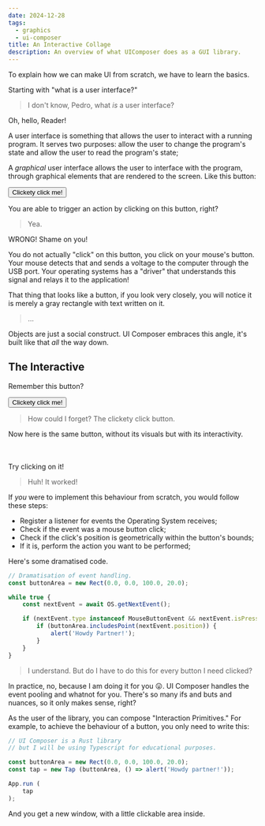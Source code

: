 ```yaml
---
date: 2024-12-28
tags:
  - graphics
  - ui-composer
title: An Interactive Collage
description: An overview of what UIComposer does as a GUI library.
---
```

To explain how we can make UI from scratch, we have to learn the basics.

Starting with "what is a user interface?"

> I don't know, Pedro, what _is_ a user interface?

Oh, hello, Reader!

A user interface is something that allows the user to interact with a running program. It serves two purposes: allow the user to change the program's state and allow the user to read the program's state;

A _graphical_ user interface allows the user to interface with the program, through graphical elements that are rendered to the screen. Like this button:

<button onclick="alert('Howdy partner!')">Clickety click me!</button>

You are able to trigger an action by clicking on this button, right?

> Yea.

WRONG! Shame on you!

You do not actually "click" on this button, you click on your mouse's button. Your mouse detects that and sends a voltage to the computer through the USB port. Your operating systems has a "driver" that understands this signal and relays it to the application!

That thing that looks like a button, if you look very closely, you will notice it is merely a gray rectangle with text written on it.

> ...

Objects are just a social construct. UI Composer embraces this angle, it's built like that _all_ the way down.
## The Interactive

Remember this button?

<button onclick="alert('Howdy partner!')">Clickety click me!</button>

> How could I forget? The clickety click button.

Now here is the same button, without its visuals but with its interactivity.

<button onclick="alert('Howdy partner!')" style="opacity:0;">Clickety click me!</button>

Try clicking on it!

> Huh! It worked!

If _you_ were to implement this behaviour from scratch, you would follow these steps:
- Register a listener for events the Operating System receives;
- Check if the event was a mouse button click;
- Check if the click's position is geometrically within the button's bounds;
- If it is, perform the action you want to be performed;

Here's some dramatised code.

```typescript
// Dramatisation of event handling.
const buttonArea = new Rect(0.0, 0.0, 100.0, 20.0);

while true {
	const nextEvent = await OS.getNextEvent();

	if (nextEvent.type instanceof MouseButtonEvent && nextEvent.isPressed) {
		if (buttonArea.includesPoint(nextEvent.position)) {
			alert('Howdy Partner!');
		}
	}
}
```

> I understand. But do I have to do this for every button I need clicked?

In practice, no, because I am doing it for you 😛. UI Composer handles the event pooling and whatnot for you. There's so many ifs and buts and nuances, so it only makes sense, right?

As the user of the library, you can compose "Interaction Primitives." For example, to achieve the behaviour of a button, you only need to write this:

```typescript
// UI Composer is a Rust library
// but I will be using Typescript for educational purposes.

const buttonArea = new Rect(0.0, 0.0, 100.0, 20.0);
const tap = new Tap (buttonArea, () => alert('Howdy partner!'));

App.run (
	tap
);
```

And you get a new window, with a little clickable area inside.

<div class="window">
	<input type="button" value="Button" onclick="alert('Howdy partner!')" style="width:100%; height: 100%; opacity: 0.0;"/>
</div>

> Oh, that's much simpler!

Pay attention to how to add the `tap` to the window, you pass it _as a value_, instead of calling `appendChild`.

This is important. It's what allows you to create "Components" in this manner:

```typescript
// This is a component! It's just a function that returns UI!
function Button(rect, callback) {
	return new Tap(rect, callback)
}

App.run(
	Button (
		new Rect(0.0, 0.0, 100.0, 20.0), // rect
		() => alert("Howdy partner!")    // callback
	),
)
```

> Oh!!!

But, hey, let's pretend for a second that you are the one writing this library. For `App.run`, it will receive our UI as the parameter.

```typescript
class App {
	static run(ui: UI) {
		while(true) {
			const nextEvent = await OS.getNextEvent();
			// Handle events here.
		}
	}
}

interface UI {}
```

> How does it know what to do when an event arrives?

It does not, knowing how to handle the event is actually a responsibility of the UI.

```typescript
class App {
	static run(ui: UI) {
		while(true) {
			const nextEvent = await OS.getNextEvent();
			ui.handleUIEvent(nextEvent);
		}
	}
}

interface UI {
	handleUIEvent(event: UIEvent): void;
}
```

We can create `Tap` as a `UI` that has an implementation of `handle_ui_event`.

```typescript
class Tap implements UI {
	rect: Rect;
	action: () => void;

	constructor(rect: Rect, action: () => void) {
		this.rect = rect;
		this.action = action;
	}

	handleUIEvent(event: UIEvent) {
		if (event.type instanceof MouseButtonEvent && event.isPressed) {
			if (this.rect.includesPoint(event.position)) {
				self.action.call();
			}
		}
	}
}
```

> Oh, so the code for handling a click gets self-contained entirely within `Tap`, and I don't have to look at it ever again.

Yep. Now on to visuals!
## The Collage

Here are the button's visuals. A gray rectangle and text saying "Clickety click me!" overlayed on top:

<button disabled>Clickety click me!</button>

> Let me guess the steps...
>
> Render a gray rectangle... then just draw text on top.

"Just draw text" would make a graphics developer foam at the mouth...

> I mean, it's just a bunch of small shapes, can't be that hard!

Let's just focus on everything that isn't text for now.

The digital canvas of your screen, is a big rectangular "fabric" made of tiny little parts that can change colour individually. These picture elements (short: pixels) are what we will ultimately render all our graphics onto.

> Are you really gonna tell me what a "pixel" is?

Yes!

Pixels are easily modifiable by changing some memory sitting somewhere. They are layed down in the one-dimensional memory left to right, then top to bottom, the same way letters flow in a paragraph of text.

<blockquote class="showcase" style="display:flex;flex-direction:row;gap:1em;">
<style>
	img {
		image-rendering:pixelated;
		min-width: 64px;
	}
</style>
<img src="https://mrpedrobraga.com/blog/assets/8by8img.png"/>
	<div>[ Red, Yellow, Cyan, Green, Pink, Purple, Blue, Navy, Dark Gray, Light Gray, Darkish Light Gray, Lime, Pink, ... ]</div>
</blockquote>

> Yes Pedro do tell me what a pixel is...

_Patience..._

Drawing something like, say, a gray rectangle, would just be a matter of addressing each pixel one by one and changing its value.

```typescript
let image: MemoryBuffer = ...;
let rect = Rectangle { x: 0, y: 0, width: 100, height: 20 };

for y in (rect.y..(rect.y + rect.height)) {
	for x in (rect.x..(rect.x + rect.width)) {
		image[x + y * image.width] = Color::gray();
	}
}
```

> I see...

Now... your computer's _Central Processing Unit (CPU)_ is very powerful, yes. [It can modify millions of pixels in a tenth of a second](https://play.rust-lang.org/?version=stable&mode=debug&edition=2021&gist=840c89a3b505da2d0f4915692483cdba).

But if we want to draw an app in 60 FPS, we have short of sixteen milliseconds to not only _draw_ to the screen, but calculate the colours, layout, state, everything.

The flaw of the CPU is that it executes instructions one after the other. And that is a shame, because the code to paint one pixel is independent from the code to paint other pixels.

> What if we use multi-threading? Like, with a quad-core processor.

Then you get to be four times faster.

> Oh. Uh... what if we could get a big bucket of paint and throw at the screen...

Sure!

> What?

Consider this: "what if we had LESS powerful computation cores but had thousands of them?"

That would be what we call a _Graphics Processing Unit._

Like I said, GPUs are less powerful than CPUs per computing core, but they have the capability to interact with every pixel all at once, cutting rendering time by orders of magnitude. Like throwing a bucket of paint at the screen.

Instead of writing the pixel filling code ourselves, we talk to the GPU through a graphics library (_OpenGL_, _Vulkan_, _DirectX_, _Metal_) and tell it to do that work for us.

And it looks _kind of_ like this:

```typescript
// Highly paraphrased
const shader = "#version 300 void main() {drawMyStuffPleaseThanks();}";
const rect = new Rect(0, 0, 100, 20);
const params = { color: new Color(0.5, 0.5, 0.5) };
const screen: MemoryBuffer = ...;

// The GPU has its own memory;
// we need to copy our geometry data
// to a buffer in the GPU.
const geometry_gpu: GPUMemoryBuffer = ...;
const screen_gpu: GPUMemoryBuffer = ...;

vkMakePipeline(rect, shader);
...
vkCopyBuffer(rect, geometry_gpu);
vkYouWillRenderThisGeometry(geometry_gpu);
vkYouWillRenderItWithTheseParameters(params);
vkRenderMyRects();
vkCopyBuffer(screen_gpu, screen);
...
```

> Um, Okay, What? What is this?

Yeah, okay, this might look a slightly more verbose, but it is just some pseudo-code. I can assure you that, in practice, it is much, much, **much** more verbose.

Graphic libraries like _Vulkan_ try to give you as much control of the GPU as they can by letting you change state, rendering modes, allocate buffers, configuring the rendering pipeline to your need. The cost of all that freedom is having to be explicit about every step of the way. But the reward is that now things that would take seconds take milliseconds.

Silver lining is, a lot of it only needs to be done once. For example, once you have set up a GPU program, allocated the memory buffers, etc, you can reuse a lot of that work for the next frame.

> So, you would only need to create the buffers once.... And the pipeline, too... and then for the rest of the program you just keep calling `vkRenderMyRects()`...

Yes. And of course, send some new data whenever anything changes.

> Wait a second!

Hm?

> You just told me that copying data from place to place with the CPU is slow... but to render things with the GPU you need to copy the data to it every frame.

Well-

> If you have one rectangle, sure, that's just a few bytes... but if you have a million...

Very perceptive. The first good thing is, you don't have to send new geometry for _every_ rectangle. They all have the same geometry.

One of my favourite things GPUs can do is _Instanced Drawing_, where you specify a geometry once and draw it _like, a million times_ by just saying:

```typescript
vkCmdDrawIndexed(like, a million times);
```

> Oh!

Yeah! With this, you can draw not just rectangles, but _entire worlds_ interactively.

> Like Minecraft!

Yeah! Like... Minecraft, sure. Imagine how many rectangles a Minecraft world has to render! It is a lot! In the case of UI, we have an advantage though. Because UI is 2D and elements sit in nested boxes, if something changes, we need not re-render the entire screen, but only the area that changed... in which case we only send over the positions and colours of the rectangles that changed.

> Woah! That's great! I sure hope I never have to write any of that!

Haha! Fair.

Here is how you would specify you want a rectangle to be drawn in UI Composer.

```typescript
let rect = new Rect(0.0, 0.0, 100.0, 20.0).with_color(Color.GRAY);
//   ^? Graphic

App.run(
	rect
)
```

> Oh. Just like the "tap."

Yes.

> Wait, I can understand that! I guess the `UI` interface that we made earlier would have a method for handling the GPU interaction...

```typescript
class App {
	static run(ui: UI) {
		while(true) {
			const nextEvent = await OS.getNextEvent();
			ui.handleUIEvent(nextEvent);
			ui.redraw();
		}
	}
}

interface UI {
	handleUIEvent(event: UIEvent): void;
	redraw(): void;
}
```

> Yeah, that makes sense! It looks very simple.

It is actually nothing like that, but let's not worry about that for now!

> What??

Really, we will get there!

The important part is that you can create components by aggregating primitives.

```typescript
function Button (rect, text, action): UI {
	return [
		rect.with_color(Color.GRAY),
		new Tap(rect, action),
	]
}

// Then, to use it:

App.run(
	Button(
		new Rect(0, 0, 100, 20),
		() => alert('Hello, there!'),
	)
)
```

> Oh, the title of this post makes sense now! Yeah this looks rad- WAIT.

Hm?

> This makes no sense at all! Shouldn't the function return `Array<UI>`?
> I thought it was a typo at first, but you did not even rewrite the `App.run` code to handle multiple elements?

Oh, the return type is correct. We just need to make sure that any `Array<UI>` also implements `UI`.

> You can't??? implement an interface for Array??? That's a type from the standard library!

Not in typescript, no, but UI Composer is written in _Rust_. In Rust, we can implement interfaces for anything. Kinda like this:

```typescript
impl interface for Array<UI> {
	handleUIEvent(event): void {
		for (const item of this) {
			item.handleUIEvent(event);
		}
	}

	redraw(): void {
		// Likewise...
	}
}
```

> A- ah...

If that's too weird, for now, you can pretend I added special handling in `App.run` for arrays. But the distinction between JS and Rust will become important in later blog posts.

> I do like how you can achieve some good rendering with not that many layers of abstraction. It feels... lightweight.

And still capable of doing everything a more powerful library can do. And then do it faster.

I am talking about digital audio workstations, code editors, painting programs...
## Adding State
If you have a button in a [**retained** mode](https://en.wikipedia.org/wiki/Retained_mode) UI, like in a browser with _HTML_, or in _GTK_ or _QT_, and you want to create elements, you need to... well, _create_ elements, and then "configure" them so they work together.

Consider the case of having a button making an element appear or disappear.

<blockquote class="showcase" style="display:flex; gap:1em;">
	<input id="btn" type="button" value="Show"/>
	<div id="element" style="visibility:hidden;">Hello there!</div>
	<script>
		let visible = false;
		let element = document.querySelector("#element");
		let btn = document.querySelector("#btn");
		btn.onclick= function() {
			visible = !visible;
			element.style.visibility = visible ? "visible" : "hidden";
			btn.value = visible ? "Hide" : "Show";
		};
	</script>
</blockquote>

You need to not only create the elements, but weave them together in how their states alter their visuals.

```typescript
//Pseudo-code
let body = ...;
let visible = false;
let element = document.createElement("div");
let button = document.createElement("button");

body.appendChild(element);
body.appendChild(button);

element.style.visibility = "hidden";
button.value = "Show";

button.onClick = () => {
    visible = !visible;
	element.style.visibility = visible ? "visible" : "hidden";
	button.value = visible ? "Hide" : "Show";
}
```

> Now that you mentioned "creating big apps," I can see that writing all the updating code yourself can get cumbersome.

Cumbersome, prone to error, and requires you to _create_ elements that exist in memory...

Now check out the **immediate** mode equivalent.

```typescript
const visible = false;

function RenderUI() {
	Begin();
    if (Button(visible ? "Hide" : "Show")) {
        visible = !visible;
    }
    if (visible) {
        Text("Hello there!");
    }
	End();
}

```

> WHOA.

I know, right? Notice that you also never do _create_ elements.

> No? What does `Text` do?

Well, it does _not_ create an element. There is no "object" that sits in memory can be manipulated by you and whatnot. Basically, if the `Text()` function gets called in a frame, it means a little text exists in that frame. If it is not called, it does not exist. Same for the button.

> Oh, let me guess: if the button was pressed in that frame, the call to `Button(...)`, will return true?

Yes.

> It's so much less code!

Yeah! Because there is no code here that tells the UI how to update. When a change happens, it simply redraws the entire window from scratch. Possibly every frame.
<span style="opacity:0.2;">There are some optimisations, some good cache, but it still not suited for huge UI loads.</span>

For UI Composer, however, I wanted to have fine grained awareness of what can change what, when and how, so I can choose to re-render optimally.

> How do you know exactly what to re-render?

Well, the user tells me.

> So... like the cumbersome example you showed???

Uh- um- well, yeah but, like, with a different API, this complexity can be managed nicely by using Functional Programming!!!

> I don't think I want to be writing some esoteric math-thingy. I've tried looking at Haskell code before and my brain just could not understand it.

Funny you say that, since all the UI Composer user code I showed so far is functional.

> Huh?

What I mean by functional programming is... you do not just call a function to add a component... you _return_ it.

```typescript
function ShowAndHide(): UI {
	const rect = ...;
	const isVisible = false;

	return [
		Button(
			rect,
			isVisible ? "Hide" : "Show",
			() => isVisible = !isVisible,
		),
		isVisible ? Text(rect.translated(...), "Hello, there!") : []
	];
}
```

> As if "functional programming" is just "returning things instead of calling functions that do things."

Yes! That's exactly what it is.

> Really?

Yes!

> Have I been scared of this the whole time?

😛

> But even if you do return the UI, would this not still require redrawing the entire screen every time the variable changes?

Patience!
Here is how we make the UI know what reacts to what.

```typescript
function ShowAndHide(): UI {
	const rect = ...;
	const isVisibleState = new Editable(false);
	//          ^? Editable<bool>

	return isVisibleState.map((isVisible) => [
		Button(
			rect,
			isVisible ? "Hide" : "Show",
			() => isVisibleState.set(!isVisible),
		),
		isVisible ? Text(rect, "Hello, there!") : []
	]);
}
```

> Of course it was gonna get more complicated!

Haha.

> Let's see... you changed `isVisible` to `isVisibleState` which is now of type `Editable<bool>`... whatever that is.
>
> And you wrapped the UI part inside `isVisibleState.map(...)`.

Yep, `Editable`, is a monad that adds reactivity to a value.

> Monad? What? I don't... You lied to me! What is this!

You _also_ know what monads are! Consider this typescript code where you get a number and convert it to a string:

```typescript
function getSomeNumber(): number {
  ...
}

let num = getSomeNumber();
//   ^? number
let string = num.toString();
//   ^? string
```

> Okay, so you have a number then you convert it into a string.

Now suppose that this function _takes_ a while to complete. Maybe because it reads a file or does a `fetch` call to some API.

> That would make it `async`!

```typescript
async function getSomeNumber(): Promise<number> {
  ...
}
  ```

More specifically, it will no longer return `number`, but `Promise<number>`. But now we can not call `toString()` on the result to get our stringified number anymore.

> Which makes semantic sense, because the number isn't necessarily "here" yet.

Yes. But what if we want to specify what to do when the number comes in advance?

> We'd use `.then` with a callback that tells you what to do with the number that will arrive.

```typescript
let num_promise = getSomeNumber();
//     ^? Promise<number>
let string_promise = num_promise.then( num => num.toString() );
//     ^? Promise<string>
```

> Yeah, like that.

Then, we can pass `string_promise` forth for doing more transformations on it until eventually something `await`s it.

Now imagine this. What if this number that _will_ arrive... could arrive _more than once_?

> Oh.

Such construct is what we call a "Signal."

```typescript
function getSomeNumberState(): Signal<number> {
  ...
}

let numSignal = getSomeNumberSignal();
let stringSignal = numSignal.map( num => num.toString() );
```

> Oh my 😮.

Likewise, `string_state` is passed forth until eventually something `await`s it.

By mapping on the `Signal<String>` there you can eventually get a `Signal<LayoutItem>`. If you give UI Composer a `Signal<LayoutItem>` it will "await" it. Every time this Signal "resolves" with new UI, UI Composer will re-render it.

```typescript
let label = stringSignal.map( string => Text( string ) )
```

And it would re-render _only_ the UI the signal resolved with, not the whole screen.

> !!!
>
> So this allows you to tell exactly what part of the UI changed.

Yes.

> Bring me the reactive ShowAndHide component again.

```typescript
function ShowAndHide(): UI {
	const rect = ...;
	const isVisibleState = new Editable(false);
	//          ^? Editable<bool>

	return isVisibleState.map((isVisible) => [
		Button(
			rect,
			isVisible ? "Hide" : "Show",
			() => isVisibleState.set(!isVisible),
		),
		isVisible ? Text(rect.translated(...), "Hello, there!") : []
	]);
}
```

> Okay, let's see.
> So Editable is a `Signal`. This code returns a `Signal<UI>`, which, I assume also implements `UI`.

Yes.

> Because it is a Signal, it can notify the App, whenever it resolves, that it has to redraw part of the screen, that is, with the UI it resolved with.

Yep.

> Oh, and whenever you call `.set` on it, it triggers a new "resolve" of the state!!!

Exactly!

And, by the way, since "state" is a first-class value now, we can do things like returning it from a function and have potentially thousands of UI items reacting to it each on their own, without manually writing every interaction.

> There's one thing I don't understand though...

*sigh...*

> Hey, don't get mad at me! You're literally the one writing my dialogue lines!

> So far, whenever you've drawn an element, like a Button, you've passed a variable named `rect` to it. Do I have to manually specify the exact pixel coordinates of where I want my button to be?

Yeah, no, in UI Composer you just pass the Button without a rect.

```typescript
App.run(
	Button(() => alert('Hello, there!'))
)
```

The UI you pass to `App.run` is layed out into a "container," and when you put a Button on it, it makes the button fill the whole window.

<div class="window">
	<input type="button" value="Button" onclick="alert('Hello there!')" style="width:100%; height: 100%; background-color: #ddd;"/>
</div>

> Wait... like you said, there's no "Button" element created...

Yes...

> So, how can the window resize the button? Doesn't the call to `Button` just return a `UI`? The library can't even introspect inside of the button to change it!

I've been waiting for us to get here.

Hear this... instead of returning UI straight up... the Button will return a _closure_ that returns UI.

> A closure?

A function.

> A function returning a function???

Yep! That's called a _Higher Order Function_, and is very common in functional programming.

```typescript
function Button(action): (rect: Rect) => UI {
	return (rect) => [
		rect.with_color(Color.GRAY),
		new Tap(rect, action),
	]
}
```

> WOAH.

In the library, actually, the inner closure can receive more than just `rect` from is parents, for example: theme (light or dark mode), gaps, locale, layout direction, user handedness...

```typescript
function Button(action): (hx: ParentHints) => UI {
	return (hx: ParentHints) => [
		hx.rect.with_color(Color.GRAY),
		new Tap(hx.rect, action),
	]
}
```

When you call `Button(...)`, what you are passing as a parameter to `App.run` is that inner closure. Every time the window resizes itself, it calls the closure to get new UI.

> This is great! What if I _don't_ want my Button to be Window-sized, though.

You can add containers between it and the window. A component, of course, is also just a higher order function.

In Standard UI, one of the design systems built on top of UI Composer, you have `Center`.

```typescript
App.run(
	Center (
		Button(() => alert('Hello, there!'))
	)
)
```

<div class="window" style="display: flex; align-items: center; justify-content: center;">
	<input type="button" value="Button" onclick="alert('Hello there!')" style="background-color:#ddd;"/>
</div>

> How does the window know that it now needs to centre the button?

It does not. In fact, it can not even "see" the button.

> Huh?

The window makes the `Center` component fill the entire window. Then, `Center`, centres the button by calling `lay` with a new rect.

```typescript
// A Container is a component that takes
// a component (which is a higher order function).
// It is a Higher Order Component.
function Center(item: LayoutItem): LayoutItem {
	return (hints: ParentHints) =>
		item.call({
			...hints,
			rect: hints.rect
					.center()
					.asRect()
					.withSizeCentered(/* The button size */)
		})
}
```

> Do the other hints cascade downwards, like with CSS?

Yes! A Container will usually modify one of the hints and pass the rest of them to its children unchanged.

> What if I want to lay out several buttons side to side?

You use an other container. Like `Row`.

```typescript
App.run(
	Row (
		Button(() => alert('Hello, there!')),
		Button(() => alert('Hello, there!')),
	)
)
```

Fun fact! Like all the components in Standard UI, `Row` is semantic by default! Instead of laying down elements "left to right," it lays them down in "Writing Order."

Because of `ParentHints`, it is aware of the current layout direction, and can lay the elements down right to left when you inform the `App` of a new locale.

> Interesting!

<div class="window" style="display: flex;">
	<input type="button" value="Button" onclick="alert('Hello there!')" style="background-color:#ddd; height: 100%;"/>
	<input type="button" value="Button" onclick="alert('Hello there!')" style="background-color:#ddd; height: 100%;"/>
</div>

> Wait! How does the `Row` know to put one button besides the other? It would need to know the size that the first button occupies... but the `Button(...)` call only returns a function.

If only we could add metadata to functions...

> Woah! Can we do that???

No. <span style="opacity: 0.2;">Thankfully.</span>

We will stop returning a closure and start returning an object instead. This object will contain two fields:

- The closure that returns UI;
- Some metadata;

> Child hints!

Yes!

```typescript
interface LayoutItem {
	hints: ChildHints;
	lay(hx: ParentHints): UI;
}

interface ChildHints {
	minimumSize: Size;
	naturalSize: Size;
	// ...
}

function Button (action): LayoutItem (
	return {
		hints: { minimumSize: ..., naturalSize: ... },
		lay: (hx: ParentHints) => [
			hx.rect.withColor(Color.GRAY),
			new Tap(hx.rect.translated(...), action),
		]
	}
)
```

> Oh... so `Row` receives two `LayoutItem`s. It reads the size of one, then it takes that into account when calling `lay` for the next one.

Hm. Interestingly, you did not question if child hints cascade...

> They do?

Yes! They cascade _upwards_. A container like `Center` is a `LayoutItem`, right? It has child hints of its own. It defines its minimum size as being the minimum size of its child.

> And Row defines its minimum size as being... the sum of the minimum sizes of the children!

Yes! Plus the gap, if there is one. And when laying items out, a container will _never_ force an element past its minimum size.

> And a container will never _be_ layed out past _its_ minimum size?

Yes! Even the window can never shrink past the minimum size of its child.

> So overflow is impossible!!!

Yes!

As long as you implement `Button` to respect the bounds of its `ParentHints`, overflow is impossible.

If you do want a component to hold more items than it should, you can opt _in_ to some specific way of achieving that.

```typescript
App.run (
	Scroll (
		Row (
			// Add as many buttons as you want!
		)
	)
)
```

This is what I meant by _soundness_ in my previous post. The behaviour of the UI is predictable down to the pixel.

> CSS could never!!!

Finally, let's replicate the "ShowAndHide" example with all that we learned.

```typescript
function ShowAndHide(): LayoutItem {
	const rect = ...;
	const isVisibleState = new Editable(false);

	return isVisibleState.map((isVisible) => Row(
		Button(
			() => isVisibleState.set(!isVisible),
		),
		isVisible
			? Text("Hello, there!")
			: []
	));
}

function Button(action): LayoutItem (
	return {
		hints: { minimumSize: ..., naturalSize: ... },
		lay: (hx: ParentHints) => [
			hx.rect.withColor(Color.GRAY),
			new Tap(hx.rect, action),
		]
	}
)
```

<div class="window" style="display: flex;">
	<input type="button" value="Button" onclick="this.parentElement.querySelector('span').classList.toggle('hidden')" style="background-color:#ddd; height: 100%;"/>
	<span class="hidden" style="user-select: none;">Hello there!</span>
	<style>.hidden { display: none; }</style>
</div>

Want to know the best part? Because UI Composer is written in Rust, all of these closures, objects and functions that would make a JavaScript program slow, incur no cost -- they are Zero-Cost abstractions.

So, in the end, the UI you write gets compiled to, essentially, the equivalent of you having written the OpenGL/Vulkan/Metal commands yourself.
## Conclusion
So, now you know the basic premise behind the UI Composer API.

Next week, I'll enter in more detail regarding _how exactly_ to use UI Composer concepts to make GUIs that scale. I'll introduce _Resources_, the _Editor Pattern_, _Meta-Components_ and Animation maths.

Until then!
